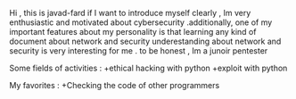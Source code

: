 Hi , this is javad-fard
if I want to introduce myself clearly , Im very enthusiastic and motivated
about cybersecurity .additionally, one of my important features about my
personality is that learning any kind of document about network and security
underestanding about network and security is very interesting for me .
to be honest , Im a junoir pentester

Some fields of activities :
+ethical hacking with python
+exploit with python


My favorites :
+Checking the code of other programmers 






